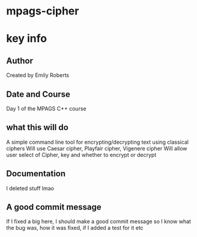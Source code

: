

# mpags-cipher

# key info
## Author
Created by Emily Roberts

## Date and Course
Day 1 of the MPAGS C++ course

## what this will do
A simple command line tool for encrypting/decrypting text using classical ciphers
Will use Caesar cipher, Playfair cipher, Vigenere cipher
Will allow user select of Cipher, key and whether to encrypt or decrypt

## Documentation

I deleted stuff lmao

## A good commit message

If I fixed a big here, I should make a good commit message so I know what the bug was, how it was fixed, if I added a test for it etc

